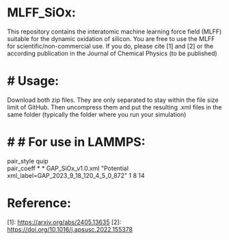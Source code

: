 # MLFF_SiOx:
This repository contains the interatomic machine learning force field (MLFF) suitable for the dynamic oxidation of silicon. You are free to use the MLFF for scientific/non-commercial use. If you do, please cite [1] and [2] or the according publication in the Journal of Chemical Physics (to be published)

# # Usage:
Download both zip files. They are only separated to stay within the file size limit of GitHub.
Then uncompress them and put the resulting .xml files in the same folder (typically the folder where you run your simulation)

# # # For use in LAMMPS:
pair_style	quip <br>
pair_coeff	* * GAP_SiOx_v1.0.xml "Potential xml_label=GAP_2023_9_18_120_4_5_0_872" 1 8 14


# Reference:
\[1\]: https://arxiv.org/abs/2405.13635
\[2\]: https://doi.org/10.1016/j.apsusc.2022.155378
